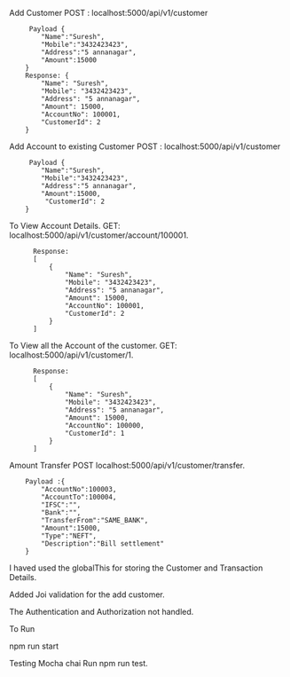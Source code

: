 Add Customer 
  POST :  localhost:5000/api/v1/customer

         Payload {
            "Name":"Suresh",
            "Mobile":"3432423423",
            "Address":"5 annanagar",
            "Amount":15000
        }
        Response: {
            "Name": "Suresh",
            "Mobile": "3432423423",
            "Address": "5 annanagar",
            "Amount": 15000,
            "AccountNo": 100001,
            "CustomerId": 2
        }
        
Add Account to existing Customer 
  POST :  localhost:5000/api/v1/customer

         Payload {
            "Name":"Suresh",
            "Mobile":"3432423423",
            "Address":"5 annanagar",
            "Amount":15000,
             "CustomerId": 2
        }
       
 To View Account Details. 
  GET: localhost:5000/api/v1/customer/account/100001.
    
          Response: 
          [
              {
                  "Name": "Suresh",
                  "Mobile": "3432423423",
                  "Address": "5 annanagar",
                  "Amount": 15000,
                  "AccountNo": 100001,
                  "CustomerId": 2
              }
          ]

To View all the Account of the customer.
  GET: localhost:5000/api/v1/customer/1.
  
          Response: 
          [
              {
                  "Name": "Suresh",
                  "Mobile": "3432423423",
                  "Address": "5 annanagar",
                  "Amount": 15000,
                  "AccountNo": 100000,
                  "CustomerId": 1
              }
          ]

Amount Transfer
  POST localhost:5000/api/v1/customer/transfer.
  
        Payload :{
            "AccountNo":100003,
            "AccountTo":100004,
            "IFSC":"",
            "Bank":"",
            "TransferFrom":"SAME_BANK",
            "Amount":15000,
            "Type":"NEFT",
            "Description":"Bill settlement"
        }



I haved used the globalThis for storing the Customer and Transaction Details.

Added Joi validation for the add customer.

The Authentication and Authorization not handled. 

To Run 

  npm run start
  
Testing
  Mocha chai
  Run 
    npm run test.






